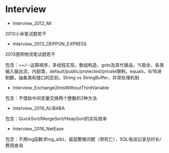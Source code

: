 # Interview

 - Interview_2012_MI

  2012小米笔试题若干
 - Interview_2013_DEPPON_EXPRESS

  2013德邦物流笔试题若干

  包含：++/--运算顺序，多线程实现，数组构造，goto及其代替品，%取余，各类输入输出流，内部类，default/public/protected/private限制，equals，8/16进制数，抽象类和接口的区别，String vs StringBuffer，异常处理机制
 - Interview_Exchange2IntsWithoutThirdVariable

  包含：不借助中间变量交换两个整数的2种方法
 - Interview_2016_ALIBABA
 
  包含：QuickSort/MergeSort/HeapSort的实际效率
 
 - Interview_2016_NetEase
 
  包含：不用log函数求log_a(b)，袋鼠繁殖问题（带死亡），SQL电话记录总时长/费用查询

